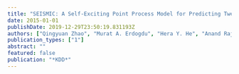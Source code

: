 ```yaml
---
title: "SEISMIC: A Self-Exciting Point Process Model for Predicting Tweet Popularity"
date: 2015-01-01
publishDate: 2019-12-29T23:50:19.831193Z
authors: ["Qingyuan Zhao", "Murat A. Erdogdu", "Hera Y. He", "Anand Rajaraman", "Jure Leskovec"]
publication_types: ["1"]
abstract: ""
featured: false
publication: "*KDD*"
---
```


